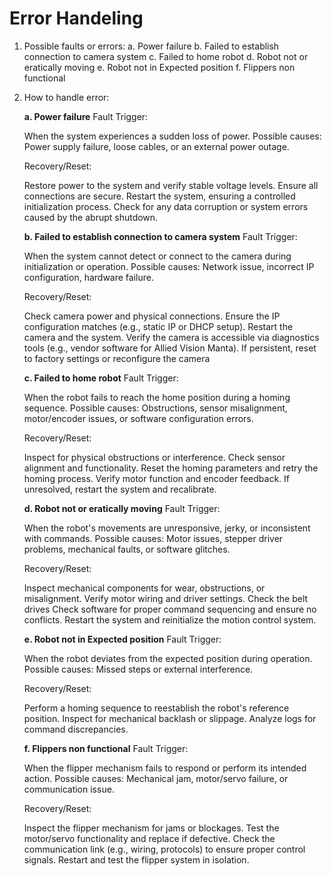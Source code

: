 # Error Handeling
1. Possible faults or errors:
   a. Power failure
   b. Failed to establish connection to camera system
   c. Failed to home robot
   d. Robot not or eratically moving
   e. Robot not in Expected position
   f. Flippers non functional

2. How to handle error:
   
   **a. Power failure**
   Fault Trigger:

    When the system experiences a sudden loss of power.
    Possible causes: Power supply failure, loose cables, or an external power outage.

    Recovery/Reset:

    Restore power to the system and verify stable voltage levels.
    Ensure all connections are secure.
    Restart the system, ensuring a controlled initialization process.
    Check for any data corruption or system errors caused by the abrupt shutdown.

    **b. Failed to establish connection to camera system**
    Fault Trigger:

    When the system cannot detect or connect to the camera during initialization or operation.
    Possible causes: Network issue, incorrect IP configuration, hardware failure.

    Recovery/Reset:

    Check camera power and physical connections.
    Ensure the IP configuration matches (e.g., static IP or DHCP setup).
    Restart the camera and the system.
    Verify the camera is accessible via diagnostics tools (e.g., vendor software for Allied Vision Manta).
    If persistent, reset to factory settings or reconfigure the camera

    **c. Failed to home robot**
    Fault Trigger:

    When the robot fails to reach the home position during a homing sequence.
    Possible causes: Obstructions, sensor misalignment, motor/encoder issues, or software configuration errors.

    Recovery/Reset:

    Inspect for physical obstructions or interference.
    Check sensor alignment and functionality.
    Reset the homing parameters and retry the homing process.
    Verify motor function and encoder feedback.
    If unresolved, restart the system and recalibrate.

    **d. Robot not or eratically moving**
    Fault Trigger:

    When the robot's movements are unresponsive, jerky, or inconsistent with commands.
    Possible causes: Motor issues, stepper driver problems, mechanical faults, or software glitches.

    Recovery/Reset:

    Inspect mechanical components for wear, obstructions, or misalignment.
    Verify motor wiring and driver settings.
    Check the belt drives
    Check software for proper command sequencing and ensure no conflicts.
    Restart the system and reinitialize the motion control system.

    **e. Robot not in Expected position**
    Fault Trigger:

    When the robot deviates from the expected position during operation.
    Possible causes: Missed steps or external interference.

    Recovery/Reset:

    Perform a homing sequence to reestablish the robot's reference position.
    Inspect for mechanical backlash or slippage.
    Analyze logs for command discrepancies.

    **f. Flippers non functional**
    Fault Trigger:

    When the flipper mechanism fails to respond or perform its intended action.
    Possible causes: Mechanical jam, motor/servo failure, or communication issue.

    Recovery/Reset:

    Inspect the flipper mechanism for jams or blockages.
    Test the motor/servo functionality and replace if defective.
    Check the communication link (e.g., wiring, protocols) to ensure proper control signals.
    Restart and test the flipper system in isolation.